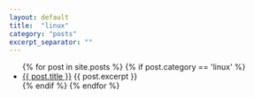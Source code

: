 ```yaml
---
layout: default
title:  "linux"
category: "posts"
excerpt_separator: ""
---
```

<ul>
  {% for post in site.posts %}
   {% if post.category == 'linux' %}
    <li>      
        <a href="{{ post.url }}">{{ post.title }}</a> 
        {{ post.excerpt }}
    </li>
    {% endif %}
  {% endfor %}
</ul>
